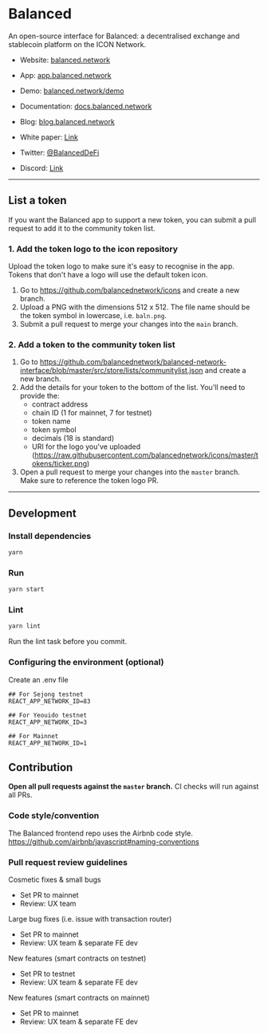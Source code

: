 # Balanced

An open-source interface for Balanced: a decentralised exchange and stablecoin platform on the ICON Network.

- Website: [balanced.network](https://balanced.network/)
- App: [app.balanced.network](https://app.balanced.network/)
- Demo: [balanced.network/demo](https://balanced.network/demo/)
- Documentation: [docs.balanced.network](https://docs.balanced.network/)
- Blog: [blog.balanced.network](https://blog.balanced.network/)
- White paper: [Link](https://docs.balanced.network/technical/white-paper)

- Twitter: [@BalancedDeFi](https://x.com/BalancedDeFi)
- Discord: [Link](https://discord.com/invite/7nBMr963SU)

---

## List a token

If you want the Balanced app to support a new token, you can submit a pull request to add it to the community token list.

### 1. Add the token logo to the icon repository

Upload the token logo to make sure it's easy to recognise in the app. Tokens that don't have a logo will use the default token icon.

1. Go to https://github.com/balancednetwork/icons and create a new branch.
2. Upload a PNG with the dimensions 512 x 512. The file name should be the token symbol in lowercase, i.e. `baln.png`.
3. Submit a pull request to merge your changes into the `main` branch.

### 2. Add a token to the community token list

1. Go to https://github.com/balancednetwork/balanced-network-interface/blob/master/src/store/lists/communitylist.json and create a new branch.
2. Add the details for your token to the bottom of the list. You'll need to provide the:
   - contract address
   - chain ID (1 for mainnet, 7 for testnet)
   - token name
   - token symbol
   - decimals (18 is standard)
   - URI for the logo you've uploaded (https://raw.githubusercontent.com/balancednetwork/icons/master/tokens/ticker.png)
3. Open a pull request to merge your changes into the `master` branch. Make sure to reference the token logo PR.

---

## Development

### Install dependencies

```bash
yarn
```

### Run

```bash
yarn start
```

### Lint

```bash
yarn lint
```

Run the lint task before you commit.

### Configuring the environment (optional)

Create an .env file

```
## For Sejong testnet
REACT_APP_NETWORK_ID=83

## For Yeouido testnet
REACT_APP_NETWORK_ID=3

## For Mainnet
REACT_APP_NETWORK_ID=1

```

## Contribution

**Open all pull requests against the `master` branch.**
CI checks will run against all PRs.

### Code style/convention

The Balanced frontend repo uses the Airbnb code style.
https://github.com/airbnb/javascript#naming-conventions

### Pull request review guidelines

Cosmetic fixes & small bugs

- Set PR to mainnet
- Review: UX team

Large bug fixes (i.e. issue with transaction router)

- Set PR to mainnet
- Review: UX team & separate FE dev

New features (smart contracts on testnet)

- Set PR to testnet
- Review: UX team & separate FE dev

New features (smart contracts on mainnet)

- Set PR to mainnet
- Review: UX team & separate FE dev
